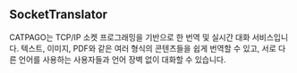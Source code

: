 ## SocketTranslator
CATPAGO는 TCP/IP 소켓 프로그래밍을 기반으로 한 번역 및 실시간 대화 서비스입니다. 텍스트, 이미지, PDF와 같은 여러 형식의 콘텐츠들을 쉽게 번역할 수 있고, 서로 다른 언어를 사용하는 사용자들과 언어 장벽 없이 대화할 수 있습니다.
